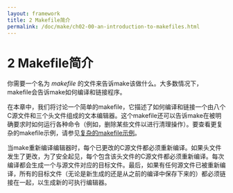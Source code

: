 ```yaml
---
layout: framework
title: 2 Makefile简介
permalink: /doc/make/ch02-00-an-introduction-to-makefiles.html
---
```


# 2 Makefile简介

你需要一个名为 *makefile* 的文件来告诉make该做什么。大多数情况下，makefile会告诉make如何编译和链接程序。

在本章中，我们将讨论一个简单的makefile，它描述了如何编译和链接一个由八个C源文件和三个头文件组成的文本编辑器。这个makefile还可以告诉make在被明确要求时如何运行各种命令（例如，删除某些文件以进行清理操作）。要查看更复杂的makefile示例，请参见[复杂的makefile示例](appendix-c-complex-makefile.html)。

当make重新编译编辑器时，每个已更改的C源文件都必须重新编译。如果头文件发生了更改，为了安全起见，每个包含该头文件的C源文件都必须重新编译。每次编译都会生成一个与源文件对应的目标文件。最后，如果有任何源文件已被重新编译，所有的目标文件（无论是新生成的还是从之前的编译中保存下来的）都必须链接在一起，以生成新的可执行编辑器。
